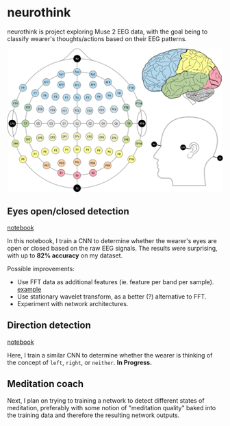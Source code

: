 # neurothink

neurothink is project exploring Muse 2 EEG data, with the goal being to classify wearer's thoughts/actions based on their EEG patterns.

![EEG 10-10 system](./data/EEG-10-10.png)

## Eyes open/closed detection

[notebook](./EEG/Muse-EEG-eyes-open.ipynb)

In this notebook, I train a CNN to determine whether the wearer's eyes are open or closed based on the raw EEG signals. The results were surprising, with up to **82% accuracy** on my dataset.

Possible improvements:

- Use FFT data as additional features (ie. feature per band per sample). [example](https://www.kaggle.com/purplejester/pytorch-deep-time-series-classification)
- Use stationary wavelet transform, as a better (?) alternative to FFT.
- Experiment with network architectures.

## Direction detection

[notebook](./EEG/Muse-EEG-eyes-open.ipynb)

Here, I train a similar CNN to determine whether the wearer is thinking of the concept of `left`, `right`, or `neither`. **In Progress.**

## Meditation coach

Next, I plan on trying to training a network to detect different states of meditation, preferably with some notion of "meditation quality" baked into the training data and therefore the resulting network outputs.
